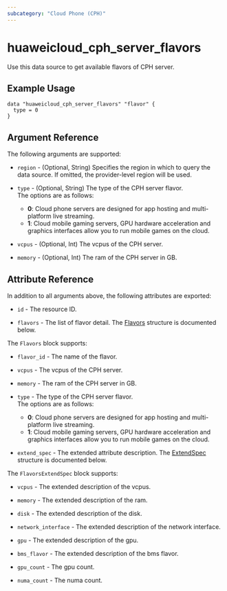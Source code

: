 ```yaml
---
subcategory: "Cloud Phone (CPH)"
---
```


# huaweicloud_cph_server_flavors

Use this data source to get available flavors of CPH server.

## Example Usage

```
data "huaweicloud_cph_server_flavors" "flavor" {
  type = 0
}
```

## Argument Reference

The following arguments are supported:

* `region` - (Optional, String) Specifies the region in which to query the data source.
  If omitted, the provider-level region will be used.

* `type` - (Optional, String) The type of the CPH server flavor.  
  The options are as follows:
    - **0**: Cloud phone servers are designed for app hosting and multi-platform live streaming.
    - **1**: Cloud mobile gaming servers, GPU hardware acceleration and graphics interfaces
      allow you to run mobile games on the cloud.

* `vcpus` - (Optional, Int) The vcpus of the CPH server.

* `memory` - (Optional, Int) The ram of the CPH server in GB.

## Attribute Reference

In addition to all arguments above, the following attributes are exported:

* `id` - The resource ID.

* `flavors` - The list of flavor detail.
  The [Flavors](#serverFlavors_Flavors) structure is documented below.

<a name="serverFlavors_Flavors"></a>
The `Flavors` block supports:

* `flavor_id` - The name of the flavor.

* `vcpus` - The vcpus of the CPH server.

* `memory` - The ram of the CPH server in GB.

* `type` - The type of the CPH server flavor.  
  The options are as follows:
    - **0**: Cloud phone servers are designed for app hosting and multi-platform live streaming.
    - **1**: Cloud mobile gaming servers, GPU hardware acceleration and graphics interfaces
      allow you to run mobile games on the cloud.

* `extend_spec` - The extended attribute description.
  The [ExtendSpec](#serverFlavors_FlavorsExtendSpec) structure is documented below.

<a name="serverFlavors_FlavorsExtendSpec"></a>
The `FlavorsExtendSpec` block supports:

* `vcpus` - The extended description of the vcpus.

* `memory` - The extended description of the ram.

* `disk` - The extended description of the disk.

* `network_interface` - The extended description of the network interface.

* `gpu` - The extended description of the gpu.

* `bms_flavor` - The extended description of the bms flavor.

* `gpu_count` - The gpu count.

* `numa_count` - The numa count.
